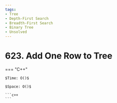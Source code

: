 ```yaml
---
tags:
- Tree
- Depth-First Search
- Breadth-First Search
- Binary Tree
- Unsolved
---
```



# 623. Add One Row to Tree

=== "C++"

    $Time: O()$

    $Space: O()$

    ```c++
    ```